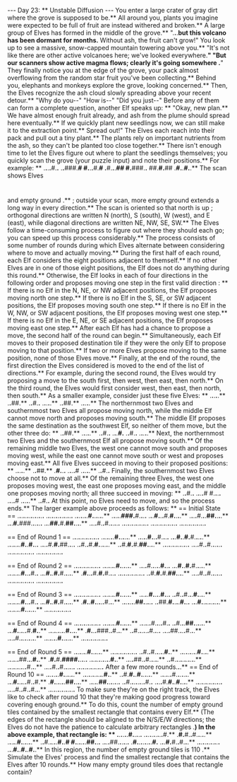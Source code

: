 --- Day 23: ** Unstable Diffusion ---
You enter a large crater of gray dirt where the grove is supposed to be.** All around you, plants you imagine were expected to be full of fruit are instead withered and broken.** A large group of Elves has formed in the middle of the grove.**
".**.**.**but this volcano has been dormant for months.** Without ash, the fruit can't grow!"
You look up to see a massive, snow-capped mountain towering above you.**
"It's not like there are other active volcanoes here; we've looked everywhere.**"
"But our scanners show active magma flows; clearly it's going
somewhere
.**"
They finally notice you at the edge of the grove, your pack almost overflowing from the random
star
fruit you've been collecting.** Behind you, elephants and monkeys explore the grove, looking concerned.** Then, the Elves recognize the ash cloud slowly spreading above your recent detour.**
"Why do you--" "How is--" "Did you just--"
Before any of them can form a complete question, another Elf speaks up: ** "Okay, new plan.** We have almost enough fruit already, and ash from the plume should spread here eventually.** If we quickly plant new seedlings now, we can still make it to the extraction point.** Spread out!"
The Elves each reach into their pack and pull out a tiny plant.** The plants rely on important nutrients from the ash, so they can't be planted too close together.**
There isn't enough time to let the Elves figure out where to plant the seedlings themselves; you quickly scan the grove (your puzzle input) and note their positions.**
For example: **
.**.**.**.**#.**.**
.**.**###.**#
#.**.**.**#.**#
.**#.**.**.**##
#.**###.**.**
##.**#.**##
.**#.**.**#.**.**
The scan shows Elves
#
and empty ground
.**
; outside your scan, more empty ground extends a long way in every direction.** The scan is oriented so that
north is up
; orthogonal directions are written N (north), S (south), W (west), and E (east), while diagonal directions are written NE, NW, SE, SW.**
The Elves follow a time-consuming process to figure out where they should each go; you can speed up this process considerably.** The process consists of some number of
rounds
during which Elves alternate between considering where to move and actually moving.**
During the
first half
of each round, each Elf considers the eight positions adjacent to themself.** If no other Elves are in one of those eight positions, the Elf
does not do anything
during this round.** Otherwise, the Elf looks in each of four directions in the following order and
proposes
moving one step in the
first valid direction
: **
If there is no Elf in the N, NE, or NW adjacent positions, the Elf proposes moving
north
one step.**
If there is no Elf in the S, SE, or SW adjacent positions, the Elf proposes moving
south
one step.**
If there is no Elf in the W, NW, or SW adjacent positions, the Elf proposes moving
west
one step.**
If there is no Elf in the E, NE, or SE adjacent positions, the Elf proposes moving
east
one step.**
After each Elf has had a chance to propose a move, the
second half
of the round can begin.** Simultaneously, each Elf moves to their proposed destination tile if they were the
only
Elf to propose moving to that position.** If two or more Elves propose moving to the same position,
none
of those Elves move.**
Finally, at the end of the round, the
first direction
the Elves considered is moved to the end of the list of directions.** For example, during the second round, the Elves would try proposing a move to the south first, then west, then east, then north.** On the third round, the Elves would first consider west, then east, then north, then south.**
As a smaller example, consider just these five Elves: **
.**.**.**.**.**
.**.**##.**
.**.**#.**.**
.**.**.**.**.**
.**.**##.**
.**.**.**.**.**
The northernmost two Elves and southernmost two Elves all propose moving north, while the middle Elf cannot move north and proposes moving south.** The middle Elf proposes the same destination as the southwest Elf, so neither of them move, but the other three do: **
.**.**##.**
.**.**.**.**.**
.**.**#.**.**
.**.**.**#.**
.**.**#.**.**
.**.**.**.**.**
Next, the northernmost two Elves and the southernmost Elf all propose moving south.** Of the remaining middle two Elves, the west one cannot move south and proposes moving west, while the east one cannot move south
or
west and proposes moving east.** All five Elves succeed in moving to their proposed positions: **
.**.**.**.**.**
.**.**##.**
.**#.**.**.**
.**.**.**.**#
.**.**.**.**.**
.**.**#.**.**
Finally, the southernmost two Elves choose not to move at all.** Of the remaining three Elves, the west one proposes moving west, the east one proposes moving east, and the middle one proposes moving north; all three succeed in moving: **
.**.**#.**.**
.**.**.**.**#
#.**.**.**.**
.**.**.**.**#
.**.**.**.**.**
.**.**#.**.**
At this point, no Elves need to move, and so the process ends.**
The larger example above proceeds as follows: **
== Initial State ==
.**.**.**.**.**.**.**.**.**.**.**.**.**.**
.**.**.**.**.**.**.**.**.**.**.**.**.**.**
.**.**.**.**.**.**.**#.**.**.**.**.**.**
.**.**.**.**.**###.**#.**.**.**.**
.**.**.**#.**.**.**#.**#.**.**.**.**
.**.**.**.**#.**.**.**##.**.**.**.**
.**.**.**#.**###.**.**.**.**.**.**
.**.**.**##.**#.**##.**.**.**.**
.**.**.**.**#.**.**#.**.**.**.**.**.**
.**.**.**.**.**.**.**.**.**.**.**.**.**.**
.**.**.**.**.**.**.**.**.**.**.**.**.**.**
.**.**.**.**.**.**.**.**.**.**.**.**.**.**

== End of Round 1 ==
.**.**.**.**.**.**.**.**.**.**.**.**.**.**
.**.**.**.**.**.**.**#.**.**.**.**.**.**
.**.**.**.**.**#.**.**.**#.**.**.**.**
.**.**.**#.**.**#.**#.**.**.**.**.**
.**.**.**.**.**.**.**#.**.**#.**.**.**
.**.**.**.**#.**#.**##.**.**.**.**
.**.**#.**.**#.**#.**.**.**.**.**.**
.**.**#.**#.**#.**##.**.**.**.**
.**.**.**.**.**.**.**.**.**.**.**.**.**.**
.**.**.**.**#.**.**#.**.**.**.**.**.**
.**.**.**.**.**.**.**.**.**.**.**.**.**.**
.**.**.**.**.**.**.**.**.**.**.**.**.**.**

== End of Round 2 ==
.**.**.**.**.**.**.**.**.**.**.**.**.**.**
.**.**.**.**.**.**.**#.**.**.**.**.**.**
.**.**.**.**#.**.**.**.**.**#.**.**.**
.**.**.**#.**.**#.**#.**.**.**.**.**
.**.**.**.**.**.**.**#.**.**.**#.**.**
.**.**.**#.**.**#.**#.**.**.**.**.**
.**#.**.**.**#.**#.**#.**.**.**.**
.**.**.**.**.**.**.**.**.**.**.**.**.**.**
.**.**#.**#.**#.**##.**.**.**.**
.**.**.**.**#.**.**#.**.**.**.**.**.**
.**.**.**.**.**.**.**.**.**.**.**.**.**.**
.**.**.**.**.**.**.**.**.**.**.**.**.**.**

== End of Round 3 ==
.**.**.**.**.**.**.**.**.**.**.**.**.**.**
.**.**.**.**.**.**.**#.**.**.**.**.**.**
.**.**.**.**.**#.**.**.**.**#.**.**.**
.**.**#.**.**#.**.**.**#.**.**.**.**
.**.**.**.**.**.**.**#.**.**.**#.**.**
.**.**.**#.**.**#.**#.**.**.**.**.**
.**#.**.**#.**.**.**.**.**#.**.**.**
.**.**.**.**.**.**.**##.**.**.**.**.**
.**.**##.**#.**.**.**.**#.**.**.**
.**.**.**#.**.**.**.**.**.**.**.**.**.**
.**.**.**.**.**.**.**#.**.**.**.**.**.**
.**.**.**.**.**.**.**.**.**.**.**.**.**.**

== End of Round 4 ==
.**.**.**.**.**.**.**.**.**.**.**.**.**.**
.**.**.**.**.**.**.**#.**.**.**.**.**.**
.**.**.**.**.**.**#.**.**.**.**#.**.**
.**.**#.**.**.**##.**.**.**.**.**.**
.**.**.**#.**.**.**.**.**#.**#.**.**
.**.**.**.**.**.**.**.**.**#.**.**.**.**
.**#.**.**.**###.**.**#.**.**.**
.**.**#.**.**.**.**.**.**#.**.**.**.**
.**.**.**.**##.**.**.**.**#.**.**.**
.**.**.**.**#.**.**.**.**.**.**.**.**.**
.**.**.**.**.**.**.**#.**.**.**.**.**.**
.**.**.**.**.**.**.**.**.**.**.**.**.**.**

== End of Round 5 ==
.**.**.**.**.**.**.**#.**.**.**.**.**.**
.**.**.**.**.**.**.**.**.**.**.**.**.**.**
.**.**#.**.**#.**.**.**.**.**#.**.**
.**.**.**.**.**.**.**.**.**#.**.**.**.**
.**.**.**.**.**.**##.**.**.**#.**.**
.**#.**#.**####.**.**.**.**.**
.**.**.**.**.**.**.**.**.**.**.**#.**.**
.**.**.**.**##.**.**#.**.**.**.**.**
.**.**#.**.**.**.**.**.**.**.**.**.**.**
.**.**.**.**.**.**.**.**.**.**#.**.**.**
.**.**.**.**#.**.**#.**.**.**.**.**.**
.**.**.**.**.**.**.**.**.**.**.**.**.**.**
After a few more rounds.**.**.**
== End of Round 10 ==
.**.**.**.**.**.**.**#.**.**.**.**.**.**
.**.**.**.**.**.**.**.**.**.**.**#.**.**
.**.**#.**#.**.**#.**.**.**.**.**.**
.**.**.**.**.**.**#.**.**.**.**.**.**.**
.**.**.**#.**.**.**.**.**#.**.**#.**
.**#.**.**.**.**.**.**##.**.**.**.**
.**.**.**.**.**##.**.**.**.**.**.**.**
.**.**#.**.**.**.**.**.**.**.**#.**.**
.**.**.**.**#.**#.**.**#.**.**.**.**
.**.**.**.**.**.**.**.**.**.**.**.**.**.**
.**.**.**.**#.**.**#.**.**#.**.**.**
.**.**.**.**.**.**.**.**.**.**.**.**.**.**
To make sure they're on the right track, the Elves like to check after round 10 that they're making good progress toward covering enough ground.** To do this, count the number of empty ground tiles contained by the smallest rectangle that contains every Elf.** (The edges of the rectangle should be aligned to the N/S/E/W directions; the Elves do not have the patience to calculate
arbitrary rectangles
.**) In the above example, that rectangle is: **
.**.**.**.**.**.**#.**.**.**.**.**
.**.**.**.**.**.**.**.**.**.**#.**
.**#.**#.**.**#.**.**.**.**.**
.**.**.**.**.**#.**.**.**.**.**.**
.**.**#.**.**.**.**.**#.**.**#
#.**.**.**.**.**.**##.**.**.**
.**.**.**.**##.**.**.**.**.**.**
.**#.**.**.**.**.**.**.**.**#.**
.**.**.**#.**#.**.**#.**.**.**
.**.**.**.**.**.**.**.**.**.**.**.**
.**.**.**#.**.**#.**.**#.**.**
In this region, the number of empty ground tiles is
110
.**
Simulate the Elves' process and find the smallest rectangle that contains the Elves after 10 rounds.**
How many empty ground tiles does that rectangle contain?
